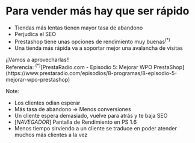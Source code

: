 # Para vender más hay que ser rápido
 
- Tiendas más lentas tienen mayor tasa de abandono
- Perjudica el SEO
- Prestashop tiene unas opciones de rendimiento muy buenas<sup>(*)</sup>
- Una tienda más rápida va a soportar mejor una avalancha de visitas

<div class="lead">
¡¡Vamos a aprovecharlas!!
</div>

<div class="references">
Referencia:
<sup>(*)</sup>[PrestaRadio.com - Episodio 5: Mejorar WPO PrestaShop](https://www.prestaradio.com/episodios/8-programas/8-episodio-5-mejorar-wpo-prestashop)
</div>

Note:
* Los clientes odian esperar
* Más tasa de abandono => Menos conversiones
* Un cliente espera demasiado, vuelve para atrás y te baja SEO
* [*NAVEGADOR*] Pantalla de Rendimiento en PS 1.6
* Menos tiempo sirviendo a un cliente se traduce en poder atender muchos más clientes a la vez
